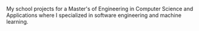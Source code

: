 My school projects for a Master's of Engineering in Computer Science and Applications where I specialized in software engineering and machine learning.
